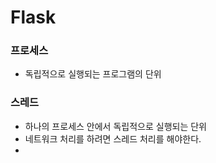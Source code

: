 # Flask

### 프로세스

* 독립적으로 실행되는 프로그램의 단위

### 스레드

* 하나의 프로세스 안에서 독립적으로 실행되는 단위
* 네트워크 처리를 하려면 스레드 처리를 해야한다.
* 